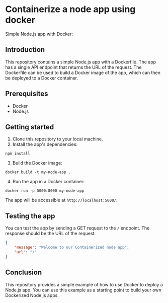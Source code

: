 # Containerize a node app using docker

Simple Node.js app with Docker:

## Introduction

This repository contains a simple Node.js app with a Dockerfile. The app has a single API endpoint that returns the URL of the request. The Dockerfile can be used to build a Docker image of the app, which can then be deployed to a Docker container.

## Prerequisites

-   Docker
-   Node.js

## Getting started

1. Clone this repository to your local machine.
2. Install the app's dependencies:

```
npm install
```

3. Build the Docker image:

```
docker build -t my-node-app .
```

4. Run the app in a Docker container:

```
docker run -p 5000:8000 my-node-app
```

The app will be accessible at `http://localhost:5000/`.

## Testing the app

You can test the app by sending a GET request to the `/` endpoint. The response should be the URL of the request.

```Json
{
    "message": "Welcome to our Containerized node app",
    "url": "/"
}
```
## Conclusion

This repository provides a simple example of how to use Docker to deploy a Node.js app. You can use this example as a starting point to build your own Dockerized Node.js apps.
